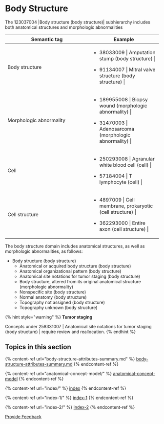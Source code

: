 # Body Structure

The 123037004 |Body structure (body structure)| subhierarchy includes both anatomical structures and morphologic abnormalities

<table><thead><tr><th width="257.80859375">Semantic tag</th><th>Example</th></tr></thead><tbody><tr><td>Body structure</td><td><ul><li>38033009 | Amputation stump (body structure) |</li></ul><ul><li>91134007 | Mitral valve structure (body structure) |</li></ul></td></tr><tr><td>Morphologic abnormality</td><td><ul><li>189955008 | Biopsy wound (morphologic abnormality) |</li></ul><ul><li>31470003 | Adenosarcoma (morphologic abnormality) |</li></ul></td></tr><tr><td>Cell</td><td><ul><li>250293008 | Agranular white blood cell (cell) |</li></ul><ul><li>57184004 | T lymphocyte (cell) |</li></ul></td></tr><tr><td>Cell structure</td><td><ul><li>4897009 | Cell membrane, prokaryotic (cell structure) |</li></ul><ul><li>362293000 | Entire axon (cell structure) |</li></ul></td></tr></tbody></table>

The body structure domain includes anatomical structures, as well as morphologic abnormalities, as follows:

* Body structure (body structure)
  * Anatomical or acquired body structure (body structure)
  * Anatomical organizational pattern (body structure)
  * Anatomical site notations for tumor staging (body structure)
  * Body structure, altered from its original anatomical structure (morphologic abnormality)
  * Nonspecific site (body structure)
  * Normal anatomy (body structure)
  * Topography not assigned (body structure)
  * Topography unknown (body structure)

{% hint style="warning" %}
**Tumor staging**

Concepts under 258331007 | Anatomical site notations for tumor staging (body structure) | require review and reallocation.
{% endhint %}

## Topics in this section

{% content-ref url="body-structure-attributes-summary.md" %}
[body-structure-attributes-summary.md](body-structure-attributes-summary.md)
{% endcontent-ref %}

{% content-ref url="anatomical-concept-model/" %}
[anatomical-concept-model](anatomical-concept-model/)
{% endcontent-ref %}

{% content-ref url="index/" %}
[index](index/)
{% endcontent-ref %}

{% content-ref url="index-1/" %}
[index-1](index-1/)
{% endcontent-ref %}

{% content-ref url="index-2/" %}
[index-2](index-2/)
{% endcontent-ref %}

<a href="https://docs.google.com/forms/d/e/1FAIpQLScTmbZIf0UEQwYDkY27EEWBkaiYkHSbR0_9DmFrMLXoQLyL7Q/viewform?usp=pp_url&#x26;entry.1767247133=SCT+Editorial+Guide&#x26;entry.670899847=Body%20Structure" class="button primary">Provide Feedback</a>
